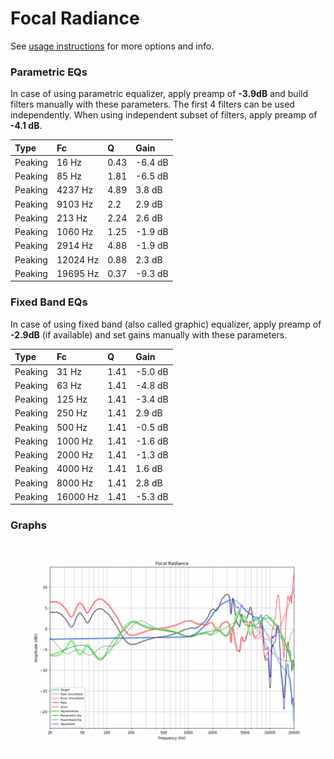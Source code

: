 # Focal Radiance
See [usage instructions](https://github.com/jaakkopasanen/AutoEq#usage) for more options and info.

### Parametric EQs
In case of using parametric equalizer, apply preamp of **-3.9dB** and build filters manually
with these parameters. The first 4 filters can be used independently.
When using independent subset of filters, apply preamp of **-4.1 dB**.

| Type    | Fc       |    Q | Gain    |
|:--------|:---------|:-----|:--------|
| Peaking | 16 Hz    | 0.43 | -6.4 dB |
| Peaking | 85 Hz    | 1.81 | -6.5 dB |
| Peaking | 4237 Hz  | 4.89 | 3.8 dB  |
| Peaking | 9103 Hz  | 2.2  | 2.9 dB  |
| Peaking | 213 Hz   | 2.24 | 2.6 dB  |
| Peaking | 1060 Hz  | 1.25 | -1.9 dB |
| Peaking | 2914 Hz  | 4.88 | -1.9 dB |
| Peaking | 12024 Hz | 0.88 | 2.3 dB  |
| Peaking | 19695 Hz | 0.37 | -9.3 dB |

### Fixed Band EQs
In case of using fixed band (also called graphic) equalizer, apply preamp of **-2.9dB**
(if available) and set gains manually with these parameters.

| Type    | Fc       |    Q | Gain    |
|:--------|:---------|:-----|:--------|
| Peaking | 31 Hz    | 1.41 | -5.0 dB |
| Peaking | 63 Hz    | 1.41 | -4.8 dB |
| Peaking | 125 Hz   | 1.41 | -3.4 dB |
| Peaking | 250 Hz   | 1.41 | 2.9 dB  |
| Peaking | 500 Hz   | 1.41 | -0.5 dB |
| Peaking | 1000 Hz  | 1.41 | -1.6 dB |
| Peaking | 2000 Hz  | 1.41 | -1.3 dB |
| Peaking | 4000 Hz  | 1.41 | 1.6 dB  |
| Peaking | 8000 Hz  | 1.41 | 2.8 dB  |
| Peaking | 16000 Hz | 1.41 | -5.3 dB |

### Graphs
![](./Focal%20Radiance.png)